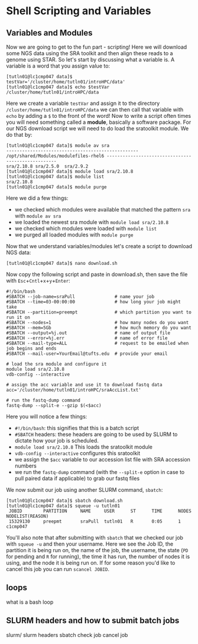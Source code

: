 # Shell Scripting and Variables

## Variables and Modules

Now we are going to get to the fun part - scripting! Here we will download some NGS data using the SRA toolkit and then align these reads to a genome using STAR. So let's start by discussing what a variable is. A variable is a word that you assign value to:

```
[tutln01@lc1cmp047 data]$ testVar='/cluster/home/tutln01/introHPC/data'
[tutln01@lc1cmp047 data]$ echo $testVar
/cluster/home/tutln01/introHPC/data
```
Here we create a variable `testVar` and assign it to the directory `/cluster/home/tutln01/introHPC/data` we can then call that variable with `echo` by adding a `$` to the front of the word! Now to write a script often times you will need something called a **module**, basically a software package. For our NGS download script we will need to do load the sratoolkit module. We do that by:

```
[tutln01@lc1cmp047 data]$ module av sra
-------------------------------------------------- /opt/shared/Modules/modulefiles-rhel6 ---------------------------------------------------
sra/2.10.8 sra/2.5.0  sra/2.9.2
[tutln01@lc1cmp047 data]$ module load sra/2.10.8
[tutln01@lc1cmp047 data]$ module list
sra/2.10.8 
[tutln01@lc1cmp047 data]$ module purge
```
Here we did a few things: 
- we checked which modules were available that matched the pattern `sra` with `module av sra`
- we loaded the newest sra module with `module load sra/2.10.8`
- we checked which modules were loaded with `module list`
- we purged all loaded modules with `module purge`

Now that we understand variables/modules let's create a script to download NGS data:

```
[tutln01@lc1cmp047 data]$ nano download.sh
```
Now copy the following script and paste in download.sh, then save the file with `Esc`+`Cntl`+`x`+`y`+`Enter`:

```
#!/bin/bash
#SBATCH --job-name=sraPull               # name your job
#SBATCH --time=03-00:00:00               # how long your job might take
#SBATCH --partition=preempt              # which partition you want to run it on
#SBATCH --nodes=1                        # how many nodes do you want
#SBATCH --mem=5Gb                        # how much memory do you want
#SBATCH --output=%j.out                  # name of output file
#SBATCH --error=%j.err                   # name of error file
#SBATCH --mail-type=ALL                  # request to be emailed when job begins and ends
#SBATCH --mail-user=YourEmail@tufts.edu  # provide your email

# load the sra module and configure it
module load sra/2.10.8 
vdb-config --interactive

# assign the acc variable and use it to download fastq data
acc='/cluster/home/tutln01/introHPC/sraAccList.txt'

# run the fastq-dump command
fastq-dump --split-e --gzip $(<$acc)
```

Here you will notice a few things:
- `#!/bin/bash`: this signifies that this is a batch script
- `#SBATCH` headers: these headers are going to be used by SLURM to dictate how your job is scheduled.
- `module load sra/2.10.8` This loads the sratoolkit module
- `vdb-config --interactive` configures this sratoolkit
- we assign the `$acc` variable to our accession list file with SRA accession numbers
- we run the `fastq-dump` command (with the `--split-e` option in case to pull paired data if applicable) to grab our fastq files 

We now submit our job using another SLURM command, `sbatch`:

```
[tutln01@lc1cmp047 data]$ sbatch download.sh
[tutln01@lc1cmp047 data]$ squeue -u tutln01
 JOBID        PARTITION     NAME     USER      ST      TIME      NODES NODELIST(REASON) 
 15329130     preepmt       sraPull  tutln01   R       0:05      1     c1cmp047 
```
You'll also note that after submitting with `sbatch` that we checked our job with `squeue -u` and then your username. Here we see the Job ID, the partition it is being run on, the name of the job, the username, the state (`PD` for pending and `R` for running), the time it has run, the number of nodes it is using, and the node it is being run on. If for some reason you'd like to cancel this job you can run `scancel JOBID`. 

## loops

what is a bash loop

## SLURM headers and how to submit batch jobs

slurm/ slurm headers 
sbatch
check job
cancel job
